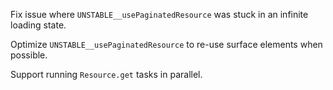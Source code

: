 Fix issue where `UNSTABLE__usePaginatedResource` was stuck in an infinite loading state.

Optimize `UNSTABLE__usePaginatedResource` to re-use surface elements when possible.

Support running `Resource.get` tasks in parallel.
